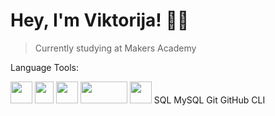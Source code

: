 # Hey, I'm Viktorija! 👋🏼 #

> Currently studying at  Makers Academy

Language Tools:

<img src="https://i.imgur.com/QJYna1V.png" width="35" height="35"> <img src="https://i.ibb.co/DQHgqnC/ruby.png" width="30" height="35"> <img src="https://i.ibb.co/Dk4cGx5/html.png" width="35" height="35"> <img src="https://i.ibb.co/3vsLb9v/java.png" width="75" height="35"> <img src="https://i.ibb.co/KrTJv5b/node.png" width="35" height="35">
SQL
MySQL
Git
GitHub
CLI

